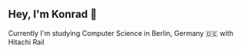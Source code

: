 ## Hey, I'm Konrad 👋

Currently I'm studying Computer Science in Berlin, Germany 🇩🇪 with Hitachi Rail
